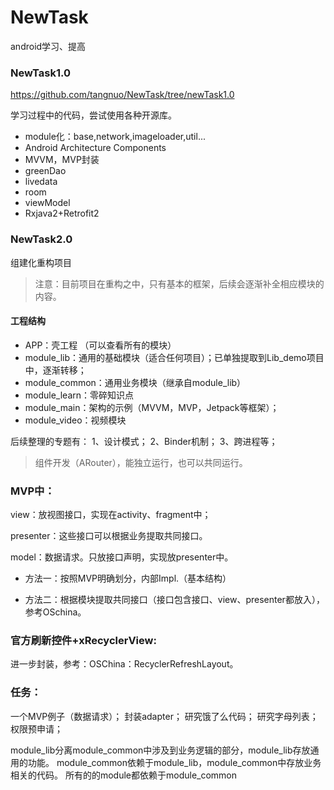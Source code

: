 # NewTask
android学习、提高




### NewTask1.0

https://github.com/tangnuo/NewTask/tree/newTask1.0

学习过程中的代码，尝试使用各种开源库。

- module化：base,network,imageloader,util...
- Android Architecture Components
- MVVM，MVP封装
- greenDao
- livedata
- room
- viewModel
- Rxjava2+Retrofit2

### NewTask2.0

组建化重构项目

> 注意：目前项目在重构之中，只有基本的框架，后续会逐渐补全相应模块的内容。

#### 工程结构

- APP：壳工程 （可以查看所有的模块）
- module_lib：通用的基础模块（适合任何项目）；已单独提取到Lib_demo项目中，逐渐转移；
- module_common：通用业务模块（继承自module_lib）
- module_learn：零碎知识点
- module_main：架构的示例（MVVM，MVP，Jetpack等框架）；
- module_video：视频模块

后续整理的专题有：
1、设计模式；
2、Binder机制；
3、跨进程等；

> 组件开发（ARouter），能独立运行，也可以共同运行。


### MVP中：
view：放视图接口，实现在activity、fragment中；


presenter：这些接口可以根据业务提取共同接口。


model：数据请求。只放接口声明，实现放presenter中。


- 方法一：按照MVP明确划分，内部Impl.（基本结构）

- 方法二：根据模块提取共同接口（接口包含接口、view、presenter都放入），参考OSchina。


### 官方刷新控件+xRecyclerView:

进一步封装，参考：OSChina：RecyclerRefreshLayout。



### 任务：

一个MVP例子（数据请求）；
封装adapter；
研究饿了么代码；
研究字母列表；
权限预申请；

module_lib分离module_common中涉及到业务逻辑的部分，module_lib存放通用的功能。
module_common依赖于module_lib，module_common中存放业务相关的代码。
所有的的module都依赖于module_common
